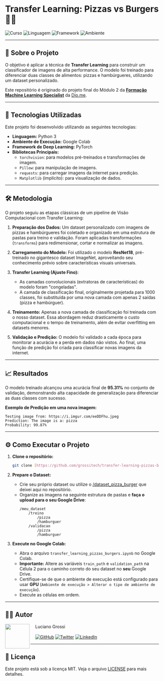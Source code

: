 # Transfer Learning: Pizzas vs Burgers 🍕🍔

![Curso](https://img.shields.io/badge/Curso-Forma%C3%A7%C3%A3o%20Machine%20Learning%20Specialist-blue)
![Linguagem](https://img.shields.io/badge/Linguagem-Python-yellow.svg)
![Framework](https://img.shields.io/badge/Framework-PyTorch-orange.svg)
![Ambiente](https://img.shields.io/badge/Ambiente-Google%20Colab-lightgrey.svg)

---

## 📖 Sobre o Projeto

O objetivo é aplicar a técnica de **Transfer Learning** para construir um classificador de imagens de alta performance. O modelo foi treinado para diferenciar duas classes de alimentos: pizzas e hambúrgueres, utilizando um dataset personalizado.

Este repositório é originado do projeto final do Módulo 2 da **[Formação Machine Learning Specialist](https://www.dio.me/curso-machine-learning)** da [Dio.me](https://www.dio.me/).

---

## 🚀 Tecnologias Utilizadas

Este projeto foi desenvolvido utilizando as seguintes tecnologias:

* **Linguagem:** Python 3
* **Ambiente de Execução:** Google Colab
* **Framework de Deep Learning:** PyTorch
* **Bibliotecas Principais:**
    * `torchvision`: para modelos pré-treinados e transformações de imagem.
    * `Pillow`: para manipulação de imagens.
    * `requests`: para carregar imagens da internet para predição.
    * `Matplotlib` (implícito): para visualização de dados.

---

## 🛠️ Metodologia

O projeto seguiu as etapas clássicas de um pipeline de Visão Computacional com Transfer Learning:

1.  **Preparação dos Dados:** Um dataset personalizado com imagens de pizzas e hambúrgueres foi coletado e organizado em uma estrutura de pastas para treino e validação. Foram aplicadas transformações (`transforms`) para redimensionar, cortar e normalizar as imagens.

2.  **Carregamento do Modelo:** Foi utilizado o modelo **ResNet18**, pré-treinado no gigantesco dataset ImageNet, aproveitando seu conhecimento prévio sobre características visuais universais.

3.  **Transfer Learning (Ajuste Fino):**
    * As camadas convolucionais (extratoras de características) do modelo foram "congeladas".
    * A camada de classificação final, originalmente projetada para 1000 classes, foi substituída por uma nova camada com apenas 2 saídas (pizza e hambúrguer).

4.  **Treinamento:** Apenas a nova camada de classificação foi treinada com o nosso dataset. Essa abordagem reduz drasticamente o custo computacional e o tempo de treinamento, além de evitar overfitting em datasets menores.

5.  **Validação e Predição:** O modelo foi validado a cada época para monitorar a acurácia e a perda em dados não vistos. Ao final, uma função de predição foi criada para classificar novas imagens da internet.

---

## 📈 Resultados

O modelo treinado alcançou uma acurácia final de **95.31%** no conjunto de validação, demonstrando alta capacidade de generalização para diferenciar as duas classes com sucesso.

**Exemplo de Predição em uma nova imagem:**

`Testing image from: https://i.imgur.com/eeDDFhu.jpeg`<BR>
`Prediction: The image is a: pizza`<BR>
`Probability: 99.87%`

---

## ⚙️ Como Executar o Projeto

1.  **Clone o repositório:**
    ```bash
    git clone [https://github.com/grossitech/transfer-learning-pizzas-burgers.git](https://github.com/grossitech/transfer-learning-pizzas-burgers.git)
    ```

2.  **Prepare o Dataset:**
    * Crie seu próprio dataset ou utilize o [/dataset_pizza_burger](./dataset_pizza_burger) que deixei aqui no repositório.
    * Organize as imagens na seguinte estrutura de pastas e **faça o upload para o seu Google Drive**:
        ```
        /meu_dataset
            /treino
                /pizza
                /hamburguer
            /validacao
                /pizza
                /hamburguer
        ```

3.  **Execute no Google Colab:**
    * Abra o arquivo `transfer_learning_pizzas_burgers.ipynb` no Google Colab.
    * **Importante:** Altere as variáveis `train_path` e `validation_path` na Célula 2 para o caminho correto do seu dataset no **seu** Google Drive.
    * Certifique-se de que o ambiente de execução está configurado para usar **GPU** (`Ambiente de execução > Alterar o tipo de ambiente de execução`).
    * Execute as células em ordem.

---

## 👨‍💻 Autor

<img 
  align=left 
  margin=10 
  width=80 
  src="https://avatars.githubusercontent.com/u/188269406"
/>
<p>&nbsp&nbsp&nbsp&nbspLuciano Grossi<br/><br/>
    &nbsp&nbsp&nbsp
    <a href="https://github.com/grossitech"><img src="https://img.shields.io/badge/GitHub-181717?style=for-the-badge&logo=github&logoColor=white" alt="GitHub"></a>
    <a href="https://twitter.com/lucianogrossi"><img src="https://img.shields.io/badge/Twitter-1DA1F2?style=for-the-badge&logo=twitter&logoColor=white" alt="Twitter"></a>
    <a href="https://www.linkedin.com/in/lucianogrossi"><img src="https://img.shields.io/badge/LinkedIn-0077B5?style=for-the-badge&logo=linkedin&logoColor=white" alt="LinkedIn"></a>
</p>

---

## 📜 Licença

Este projeto está sob a licença MIT. Veja o arquivo [LICENSE](LICENSE) para mais detalhes.